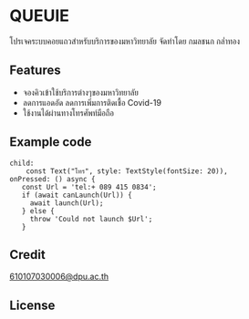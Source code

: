 # QUEUIE
โปรเจคระบบคอยแถวสำหรับบริการของมหาวิทยาลัย จัดทำโดย กมลชนก กล่ำทอง
## Features
* จองคิวเข้าใช้บริการต่างๆของมหาวิทยาลัย
* ลดการแอดอัด ลดการเพิ่มการติดเชื้อ Covid-19
* ใช้งานได้ผ่านทางโทรศัพท์มือถือ
## Example code
``` 
child:
    const Text("โทร", style: TextStyle(fontSize: 20)),
onPressed: () async {
   const Url = 'tel:+ 089 415 0834';
   if (await canLaunch(Url)) {
     await launch(Url);
   } else {
     throw 'Could not launch $Url';
   }
 ``` 
 ## Credit
 610107030006@dpu.ac.th
 ## License
